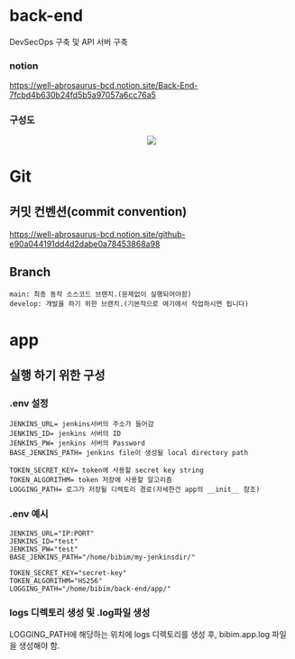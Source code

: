 # back-end
DevSecOps 구축 및 API 서버 구축

### notion
https://well-abrosaurus-bcd.notion.site/Back-End-7fcbd4b630b24fd5b5a97057a6cc76a5

### 구성도
<p align="center">
  <img src="https://user-images.githubusercontent.com/88534125/197490846-9c7b0048-342a-4ffc-9614-f5ef12a1cd18.png">
</p>

# Git
## 커밋 컨벤션(commit convention)
https://well-abrosaurus-bcd.notion.site/github-e90a044191dd4d2dabe0a78453868a98

## Branch
```
main: 최종 동작 소스코드 브랜치.(문제없이 실행되어야함)
develop: 개발을 하기 위한 브랜치.(기본적으로 여기에서 작업하시면 됩니다)
```

# app
## 실행 하기 위한 구성
### .env 설정
```
JENKINS_URL= jenkins서버의 주소가 들어감
JENKINS_ID= jenkins 서버의 ID
JENKINS_PW= jenkins 서버의 Password
BASE_JENKINS_PATH= jenkins file이 생성될 local directory path

TOKEN_SECRET_KEY= token에 사용할 secret key string
TOKEN_ALGORITHM= token 저장에 사용할 알고리즘
LOGGING_PATH= 로그가 저장될 디렉토리 경로(자세한건 app의 __init__ 참조)
```

### .env 예시
```
JENKINS_URL="IP:PORT"
JENKINS_ID="test"
JENKINS_PW="test"
BASE_JENKINS_PATH="/home/bibim/my-jenkinsdir/"

TOKEN_SECRET_KEY="secret-key"
TOKEN_ALGORITHM="HS256"
LOGGING_PATH="/home/bibim/back-end/app/"
```

### logs 디렉토리 생성 및 .log파일 생성
LOGGING_PATH에 해당하는 위치에 logs 디렉토리를 생성 후, bibim.app.log 파일을 생성해야 함.
